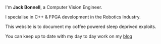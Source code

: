 ---
---

I'm **Jack Bonnell**, a Computer Vision Engineer.

I specialise in C++ & FPGA development in the Robotics Industry.

This website is to document my coffee powered sleep deprived exploits.

You can keep up to date with my day to day work on my [blog]

[projects]: /Dev-Site/projects
[resume]: https://resume.io/r/cdv5HCyfm
[@JackBonnell2]: https://twitter.com/jackbonnell2
[email]: mailto:jack.bonnell@hotmail.co.uk
[blog]: /Dev-Site/blog